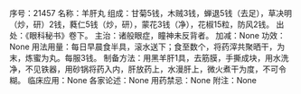 序号：21457
名称：羊肝丸
组成：甘菊5钱，木贼3钱，蝉退5钱（去足），草决明（炒，研）2钱，蕤仁5钱（炒，研），蒙花3钱（净），花椒15粒，防风2钱。
出处：《眼科秘书》卷下。
主治：诸般眼症，瞳神未反背者。
加减：None
功效：None
用法用量：每日早晨食半具，滚水送下；食至数个，将药滓共聚晒干，为末，炼蜜为丸。每服3钱。
制备方法：用黑羊肝1具，去筋膜，手撕成块，用水洗净，不见铁器，用砂锅将药入内，肝放药上，水漫肝上，微火煮干为度，不可令糊。
临床应用：None
各家论述：None
用药禁忌：None
附注：None
